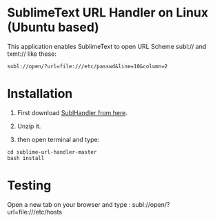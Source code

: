 SublimeText URL Handler on Linux (Ubuntu based)
================================================

This application enables SublimeText to open URL Scheme subl:// and txmt:// like these:

`subl://open/?url=file:///etc/passwd&line=10&column=2`


Installation
=============
1. First download [SublHandler from here](https://github.com/algorich/sublime-url-handler/archive/master.zip).

2. Unzip it. 

3. then open terminal and type:
```
cd sublime-url-handler-master
bash install
```


Testing
=========

Open a new tab on your browser and type : subl://open/?url=file:///etc/hosts


